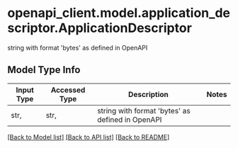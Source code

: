 # openapi_client.model.application_descriptor.ApplicationDescriptor

string with format 'bytes' as defined in OpenAPI

## Model Type Info
Input Type | Accessed Type | Description | Notes
------------ | ------------- | ------------- | -------------
str,  | str,  | string with format &#x27;bytes&#x27; as defined in OpenAPI | 

[[Back to Model list]](../../README.md#documentation-for-models) [[Back to API list]](../../README.md#documentation-for-api-endpoints) [[Back to README]](../../README.md)

